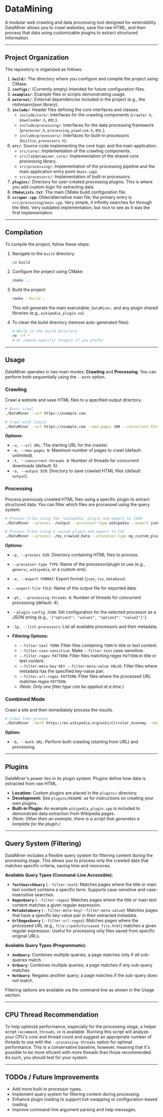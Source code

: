 # DataMining

A modular web crawling and data processing tool designed for extensibility. DataMiner allows you to crawl websites, save the raw HTML, and then process that data using customizable plugins to extract structured information.

---

## Project Organization

The repository is organized as follows:

1.  **`build/`**: The directory where you configure and compile the project using CMake.
2.  **`configs/`**: (Currently empty) Intended for future configuration files.
3.  **`examples/`**: Example files or scripts demonstrating usage.
4.  **`external/`**: External dependencies included in the project (e.g., the nlohmann/json library).
5.  **`include/`**: Header files defining the core interfaces and classes.
    *   `include/core/`: Interfaces for the crawling components (`crawler.h`, `downloader.h`, etc.).
    *   `include/processing/`: Interfaces for the data processing framework (`processor.h`, `processing_pipeline.h`, etc.).
    *   `include/processors/`: Interfaces for built-in processors (`builtin_processors.h`).
6.  **`src/`**: Source code implementing the core logic and the main application.
    *   `src/core/`: Implementation of the crawling components.
    *   `src/libdataminer_core/`: Implementation of the shared core processing library.
    *   `src/processing/`: Implementation of the processing pipeline and the main application entry point (`main.cpp`).
    *   `src/processors/`: Implementation of built-in processors.
7.  **`plugins/`**: Directory for user-created processing plugins. This is where you add custom logic for extracting data.
8.  **`CMakeLists.txt`**: The main CMake build configuration file.
9.  **`scraper.cpp`**: Older/alternative main file; the primary entry is `src/processing/main.cpp`. Very simple, it infinitly searches for through the Web. Very outdated implementation, but nice to see as it was the first implementation.

---

## Compilation

To compile the project, follow these steps:

1.  Navigate to the `build` directory:
    ```bash
    cd build
    ```
2.  Configure the project using CMake:
    ```bash
    cmake ..
    ```
3.  Build the project:
    ```bash
    cmake --build .
    ```
    This will generate the main executable, `DataMiner`, and any plugin shared libraries (e.g., `wikipedia_plugin.so`).

4.  To clean the build directory (remove auto-generated files):
    ```bash
    # While in the build directory
    rm -rf *
    # Or remove specific targets if you prefer
    ```

---

## Usage

DataMiner operates in two main modes: **Crawling** and **Processing**. You can perform both sequentially using the `--both` option.

### Crawling

Crawl a website and save HTML files to a specified output directory.

```bash
# Basic crawl
./DataMiner --url https://example.com

# Crawl with limits
./DataMiner --url https://example.com --max-pages 100 --concurrent-threads 10 --output ./my_crawled_data
```

**Options:**
*   `-u, --url URL`: The starting URL for the crawler.
*   `-m, --max-pages N`: Maximum number of pages to crawl (default: unlimited).
*   `-t, --concurrent-threads N`: Number of threads for concurrent downloads (default: 5).
*   `-o, --output DIR`: Directory to save crawled HTML files (default: `output`).

### Processing

Process previously crawled HTML files using a specific plugin to extract structured data. You can filter which files are processed using the query system.

```bash
# Process files using the 'wikipedia' plugin and export to JSON
./DataMiner --process ./output --processor-type wikipedia --export json --export-file wikipedia_data.json

# Process files using a custom plugin and export to CSV
./DataMiner --process ./my_crawled_data --processor-type my_custom_plugin --export csv --export-file results.csv
```

**Options:**
*   `-p, --process DIR`: Directory containing HTML files to process.
*   `--processor-type TYPE`: Name of the processor/plugin to use (e.g., `generic`, `wikipedia`, or a custom one).
*   `-e, --export FORMAT`: Export format (`json`, `csv`, `database`).
*   `--export-file FILE`: Name of the output file for exported data.
*   `-pt, --processing-threads N`: Number of threads for concurrent processing (default: 4).
*   `--plugin-config JSON`: Set configuration for the selected processor as a JSON string (e.g., `'{"option1": "value1", "option2": "value2"}'`).
*   `-lp, --list-processors`: List all available processors and their metadata.

*   **Filtering Options:**
    *   `--filter-text TERM`: Filter files containing `TERM` in title or text content.
    *   `--filter-case-sensitive`: Make `--filter-text` case-sensitive.
    *   `--filter-regex PATTERN`: Filter files matching regex `PATTERN` in title or text content.
    *   `--filter-meta-key KEY --filter-meta-value VALUE`: Filter files where metadata has the specified key-value pair.
    *   `--filter-url-regex PATTERN`: Filter files where the processed URL matches regex `PATTERN`.
    *   *(Note: Only one filter type can be applied at a time.)*


### Combined Mode

Crawl a site and then immediately process the results.

```bash
# Crawl then process
./DataMiner --both https://en.wikipedia.org/wiki/Circular_economy --max-pages 50 --processor-type wikipedia --export json --export-file ce_wikipedia_data.json
```

**Option:**
*   `-b, --both URL`: Perform both crawling (starting from URL) and processing.

---

## Plugins

DataMiner's power lies in its plugin system. Plugins define how data is extracted from raw HTML.

*   **Location:** Custom plugins are placed in the `plugins/` directory.
*   **Development:** See `plugins/README.md` for instructions on creating your own plugins.
*   **Built-in Plugin:** An example `wikipedia_plugin.cpp` is included to demonstrate data extraction from Wikipedia pages.
*   *(Note: Other than an example, there is a script that generates a template for the plugin.)*

---

## Query System (Filtering)

DataMiner includes a flexible query system for filtering content during the processing stage. This allows you to process only the crawled data that matches specific criteria, saving time and resources.

**Available Query Types (Command-Line Accessible):**
*   **`TextSearchQuery`** (`--filter-text`): Matches pages where the title or main text content contains a specific term. Supports case-sensitive and case-insensitive searches.
*   **`RegexQuery`** (`--filter-regex`): Matches pages where the title or main text content matches a given regular expression.
*   **`MetadataQuery`** (`--filter-meta-key`/`--filter-meta-value`): Matches pages that have a specific key-value pair in their extracted metadata.
*   **`UrlRegexQuery`** (`--filter-url-regex`): Matches pages where the processed URL (e.g., `file://path/to/saved_file.html`) matches a given regular expression. Useful for processing only files saved from specific original URLs.

**Available Query Types (Programmatic):**
*   **`AndQuery`**: Combines multiple queries; a page matches only if *all* sub-queries match.
*   **`OrQuery`**: Combines multiple queries; a page matches if *any* sub-query matches.
*   **`NotQuery`**: Negates another query; a page matches if the sub-query does *not* match.

Filtering options are available via the command line as shown in the Usage section.

---

## CPU Thread Recommendation 

To help optimize performance, especially for the processing stage, a helper script `recommend_threads.sh` is available. Running this script will analyze your CPU's core and thread count and suggest an appropriate number of threads to use with the `--processing-threads` option for optimal performance. This is a conservative baseline, however, meaning that it's possible to be more eficient with more threads than those recommended. As such, you should test for your system.

---

## TODOs / Future Improvements

*   Add more built-in processor types.
*   Implement query system for filtering content during processing.
*   Enhance plugin loading to support hot-swapping or configuration-based loading.
*   Improve command-line argument parsing and help messages.
